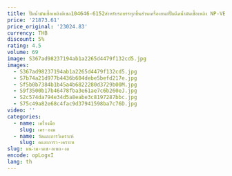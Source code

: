 ```yaml
---
title: ปั๊มน้ำมันเชื้อเพลิงดีเซล104646-6152สำหรับรถบรรทุกชิ้นส่วนเครื่องยนต์ปั๊มฉีดน้ำมันเชื้อเพลิง NP-VE ปั๊มหัวฉีด4/11F1900LNP1685
price: '21873.61'
price_original: '23024.83'
currency: THB
discount: 5%
rating: 4.5
volume: 69
image: S367ad98237194ab1a2265d4479f132cd5.jpg
images:
  - S367ad98237194ab1a2265d4479f132cd5.jpg
  - S7b74a21d977b4436b604debe5befd217e.jpg
  - Sf5b0b7384b1b45a4b6822280d3729b00M.jpg
  - S9f3500b17b46478fba3e61ae7c6b260eJ.jpg
  - S2c574da794e34d5a8eabe3c8197287bbc.jpg
  - S75c49a82e68c4fac9d37941598ba7c76D.jpg
video: ''
categories:
  - name: เครื่องมือ
    slug: เคร-องม
  - name: วัดและการวิเคราะห์
    slug: ดและการว-เคราะห
slug: มน-ำม-นเช-อเพล-งด
encode: opLogxI
lang: th
---
```

  